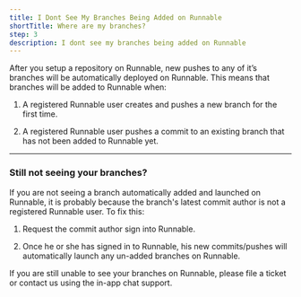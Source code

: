 ```yaml
---
title: I Dont See My Branches Being Added on Runnable
shortTitle: Where are my branches?
step: 3
description: I dont see my branches being added on Runnable
---
```


After you setup a repository on Runnable, new pushes to any of it’s branches will be automatically deployed on Runnable. This means that branches will be added to Runnable when:

1. A registered Runnable user creates and pushes a new branch for the first time.

2. A registered Runnable user pushes a commit to an existing branch that has not been added to Runnable yet.

---

### Still not seeing your branches?

If you are not seeing a branch automatically added and launched on Runnable, it is probably because the branch's latest commit author is not a registered Runnable user. To fix this:

1. Request the commit author sign into Runnable.

2. Once he or she has signed in to Runnable, his new commits/pushes will automatically launch any un-added branches on Runnable.

If you are still unable to see your branches on Runnable, please file a ticket or contact us using the in-app chat support.
